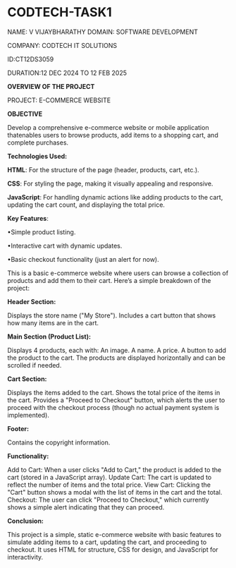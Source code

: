 # CODTECH-TASK1
NAME:  V VIJAYBHARATHY 
DOMAIN: SOFTWARE DEVELOPMENT 

COMPANY: CODTECH IT SOLUTIONS 

ID:CT12DS3059

DURATION:12 DEC 2024 TO 12 FEB 2025

**OVERVIEW OF THE PROJECT**

PROJECT: E-COMMERCE WEBSITE

**OBJECTIVE**

Develop a comprehensive e-commerce website or mobile application thatenables users to browse products, add items to a shopping cart, and complete purchases.

**Technologies Used:**

**HTML**: For the structure of the page (header, products, cart, etc.).

**CSS**: For styling the page, making it visually appealing and responsive.

**JavaScript**: For handling dynamic actions like adding products to the cart, updating the cart count, and displaying the total price.

**Key Features**:

•Simple product listing.

•Interactive cart with dynamic updates.

•Basic checkout functionality (just an alert for now).

This is a basic e-commerce website where users can browse a collection of products and add them to their cart. Here’s a simple breakdown of the project:

**Header Section:**

Displays the store name ("My Store").
Includes a cart button that shows how many items are in the cart.

**Main Section (Product List):**

Displays 4 products, each with:
An image.
A name.
A price.
A button to add the product to the cart.
The products are displayed horizontally and can be scrolled if needed.

**Cart Section:**

Displays the items added to the cart.
Shows the total price of the items in the cart.
Provides a "Proceed to Checkout" button, which alerts the user to proceed with the checkout process (though no actual payment system is implemented).

**Footer:**

Contains the copyright information.

**Functionality:**

Add to Cart: When a user clicks "Add to Cart," the product is added to the cart (stored in a JavaScript array).
Update Cart: The cart is updated to reflect the number of items and the total price.
View Cart: Clicking the "Cart" button shows a modal with the list of items in the cart and the total.
Checkout: The user can click "Proceed to Checkout," which currently shows a simple alert indicating that they can proceed.

**Conclusion:**

This project is a simple, static e-commerce website with basic features to simulate adding items to a cart, updating the cart, and proceeding to checkout. It uses HTML for structure, CSS for design, and JavaScript for interactivity.








